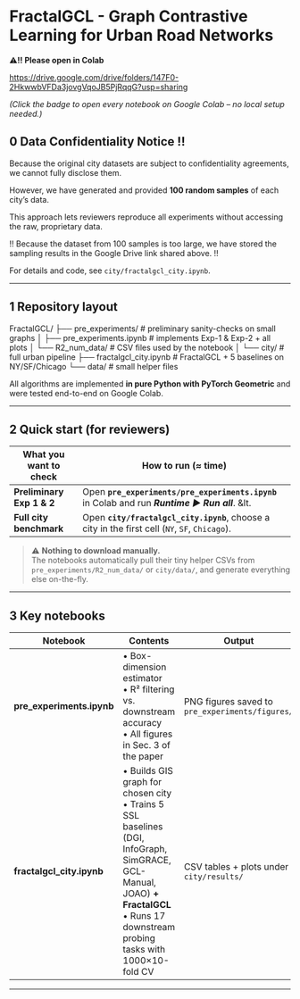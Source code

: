 # FractalGCL - Graph Contrastive Learning for Urban Road Networks

:warning:**!! Please open in Colab**


https://drive.google.com/drive/folders/147F0-2HkwwbVFDa3jovgVqoJB5PjRqqG?usp=sharing


*(Click the badge to open every notebook on Google Colab – no local setup needed.)*


## 0 Data Confidentiality Notice !!

Because the original city datasets are subject to confidentiality agreements, we cannot fully disclose them. 

However, we have generated and provided **100 random samples** of each city’s data. 

This approach lets reviewers reproduce all experiments without accessing the raw, proprietary data. 

!! Because the dataset from 100 samples is too large, we have stored the sampling results in the Google Drive link shared above. !!

For details and code, see `city/fractalgcl_city.ipynb`.

---

## 1  Repository layout


FractalGCL/
├── pre_experiments/ # preliminary sanity-checks on small graphs
│ ├── pre_experiments.ipynb # implements Exp-1 & Exp-2 + all plots
│ └── R2_num_data/ # CSV files used by the notebook
│
└── city/ # full urban pipeline
├── fractalgcl_city.ipynb # FractalGCL + 5 baselines on NY/SF/Chicago
└── data/ # small helper files 


All algorithms are implemented **in pure Python with PyTorch Geometric** and were tested end-to-end on Google Colab.

---

## 2  Quick start (for reviewers)

| What you want to check | How to run (≈ time) |
|------------------------|---------------------|
| **Preliminary Exp 1 & 2** | Open **`pre_experiments/pre_experiments.ipynb`** in Colab and run **_Runtime ▶ Run all_**. &lt. |
| **Full city benchmark** | Open **`city/fractalgcl_city.ipynb`**, choose a city in the first cell (`NY`, `SF`, `Chicago`).|

> ⚠️ **Nothing to download manually.**  
> The notebooks automatically pull their tiny helper CSVs from `pre_experiments/R2_num_data/` or `city/data/`, and generate everything else on-the-fly.

---

## 3  Key notebooks

| Notebook | Contents | Output |
|----------|----------|--------|
| **pre_experiments.ipynb** | • Box-dimension estimator<br>• R² filtering vs. downstream accuracy<br>• All figures in Sec. 3 of the paper | PNG figures saved to `pre_experiments/figures/` |
| **fractalgcl_city.ipynb** | • Builds GIS graph for chosen city<br>• Trains 5 SSL baselines (DGI, InfoGraph, SimGRACE, GCL-Manual, JOAO) **+ FractalGCL**<br>• Runs 17 downstream probing tasks with 1000×10-fold CV | CSV tables + plots under `city/results/` |

---
